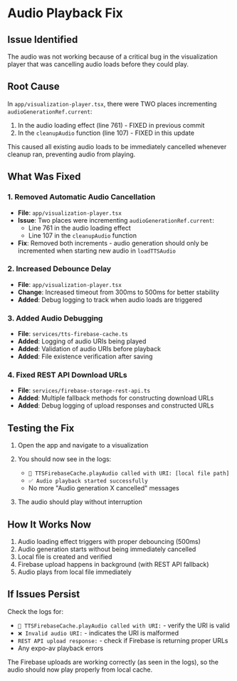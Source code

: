 # Audio Playback Fix

## Issue Identified
The audio was not working because of a critical bug in the visualization player that was cancelling audio loads before they could play.

## Root Cause
In `app/visualization-player.tsx`, there were TWO places incrementing `audioGenerationRef.current`:
1. In the audio loading effect (line 761) - FIXED in previous commit
2. In the `cleanupAudio` function (line 107) - FIXED in this update

This caused all existing audio loads to be immediately cancelled whenever cleanup ran, preventing audio from playing.

## What Was Fixed

### 1. Removed Automatic Audio Cancellation
- **File**: `app/visualization-player.tsx`
- **Issue**: Two places were incrementing `audioGenerationRef.current`:
  - Line 761 in the audio loading effect
  - Line 107 in the `cleanupAudio` function
- **Fix**: Removed both increments - audio generation should only be incremented when starting new audio in `loadTTSAudio`

### 2. Increased Debounce Delay
- **File**: `app/visualization-player.tsx`  
- **Change**: Increased timeout from 300ms to 500ms for better stability
- **Added**: Debug logging to track when audio loads are triggered

### 3. Added Audio Debugging
- **File**: `services/tts-firebase-cache.ts`
- **Added**: Logging of audio URIs being played
- **Added**: Validation of audio URIs before playback
- **Added**: File existence verification after saving

### 4. Fixed REST API Download URLs
- **File**: `services/firebase-storage-rest-api.ts`
- **Added**: Multiple fallback methods for constructing download URLs
- **Added**: Debug logging of upload responses and constructed URLs

## Testing the Fix

1. Open the app and navigate to a visualization
2. You should now see in the logs:
   - `🎵 TTSFirebaseCache.playAudio called with URI: [local file path]`
   - `✅ Audio playback started successfully`
   - No more "Audio generation X cancelled" messages

3. The audio should play without interruption

## How It Works Now

1. Audio loading effect triggers with proper debouncing (500ms)
2. Audio generation starts without being immediately cancelled
3. Local file is created and verified
4. Firebase upload happens in background (with REST API fallback)
5. Audio plays from local file immediately

## If Issues Persist

Check the logs for:
- `🎵 TTSFirebaseCache.playAudio called with URI:` - verify the URI is valid
- `❌ Invalid audio URI:` - indicates the URI is malformed
- `REST API upload response:` - check if Firebase is returning proper URLs
- Any expo-av playback errors

The Firebase uploads are working correctly (as seen in the logs), so the audio should now play properly from local cache.
